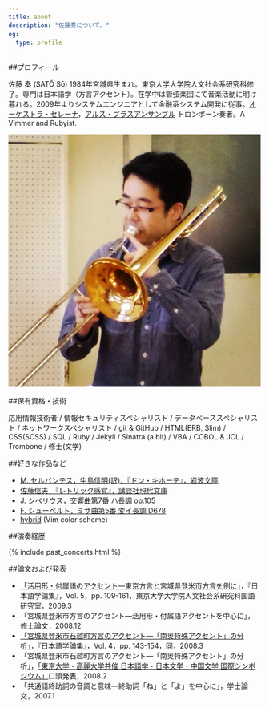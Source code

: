 ```yaml
---
title: about
description: "佐藤奏について。"
og:
  type: profile
---
```


##プロフィール

<span class="no-wrap">佐藤 奏</span> (SATŌ&nbsp;Sō) 1984年宮城県生まれ。東京大学大学院人文社会系研究科修了。専門は日本語学（方言アクセント）。在学中は管弦楽団にて音楽活動に明け暮れる。2009年よりシステムエンジニアとして金融系システム開発に従事。[オーケストラ・セレーナ](http://o-serena.jp/)，[アルス・ブラスアンサンブル](http://arsbrass.org/) トロンボーン奏者。A Vimmer and Rubyist.

<div class="profile-photo"><img class="profile" src="/assets/images/profile.jpg"></div>

##保有資格・技術

応用情報技術者 / 情報セキュリティスペシャリスト / データベーススペシャリスト / ネットワークスペシャリスト / git & GitHub / HTML(ERB, Slim) / CSS(SCSS) / SQL / Ruby / Jekyll / Sinatra (a bit) / VBA / COBOL & JCL / Trombone / 修士(文学)

##好きな作品など

- [M. セルバンテス，牛島信明(訳)，『ドン・キホーテ』，岩波文庫](http://www.iwanami.co.jp/cgi-bin/isearch?isbn=ISBN4-00-327211-S)
- [佐藤信夫，『レトリック感覚』，講談社現代文庫](http://bookclub.kodansha.co.jp/product?isbn=9784061590298)
- [J. シベリウス，交響曲第7番 ハ長調 op.105](http://imslp.org/wiki/Symphony_No.7,_Op.105_(Sibelius,_Jean))
- [F. シューベルト，ミサ曲第5番 変イ長調 D678](http://imslp.org/wiki/Mass_No.5,_D.678_(Schubert,_Franz))
- [hybrid](https://github.com/w0ng/vim-hybrid) (Vim color scheme)

##演奏経歴

{% include past_concerts.html %}

##論文および発表

- [「活用形・付属語のアクセント—東京方言と宮城県登米市方言を例に」](http://hdl.handle.net/2261/25258)，『日本語学論集』，Vol. 5，pp. 109-161，東京大学大学院人文社会系研究科国語研究室，2009.3
- 「宮城県登米市方言のアクセント—活用形・付属語アクセントを中心に」，修士論文，2008.12
- [「宮城県登米市石越町方言のアクセント—「南奥特殊アクセント」の分析」](http://hdl.handle.net/2261/9807)，『日本語学論集』，Vol. 4，pp. 143-154，同，2008.3
- 「宮城県登米市石越町方言のアクセント—「南奥特殊アクセント」の分析」，[「東京大学・高麗大学共催 日本語学・日本文学・中国文学 国際シンポジウム」](http://www.l.u-tokyo.ac.jp/news/2008/348.html)口頭発表，2008.2
- 「共通語終助詞の音調と意味—終助詞「ね」と「よ」を中心に」，学士論文，2007.1


